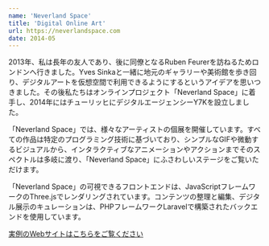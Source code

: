 ```yaml
---
name: 'Neverland Space'
title: 'Digital Online Art'
url: https://neverlandspace.com
date: 2014-05
---
```

2013年、私は長年の友人であり、後に同僚となるRuben Feurerを訪ねるためロンドンへ行きました。Yves Sinkaと一緒に地元のギャラリーや美術館を歩き回り、デジタルアートを仮想空間で利用できるようにするというアイデアを思いつきました。その後私たちはオンラインプロジェクト「Neverland Space」に着手し、2014年にはチューリッヒにデジタルエージェンシーY7Kを設立しました。

「Neverland Space」では、様々なアーティストの個展を開催しています。すべての作品は特定のプログラミング技術に基づいており、シンプルなGIFや微動するビジュアルから、インタラクティブなアニメーションやアクションまでそのスペクトルは多岐に渡り、「Neverland Space」にふさわしいステージをご覧いただけます。

「Neverland Space」の可視できるフロントエンドは、JavaScriptフレームワークの<span class="code">Three.js</span>でレンダリングされています。コンテンツの整理と編集、デジタル展示のキュレーションは、PHPフレームワーク<span class="code">Laravel</span>で構築されたバックエンドを使用しています。

[実例のWebサイトはこちらをご覧ください](https://neverlandspace.com)

